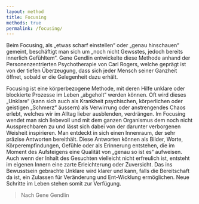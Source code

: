 ```yaml
---
layout: method
title: Focusing
methods: true
permalink: /focusing/
---
```


Beim Focusing, als „etwas scharf einstellen“ oder „genau hinschauen“ gemeint, beschäftigt man sich um „noch nicht Gewsstes, jedoch bereits innerlich Gefühltem“. Gene Gendlin entwickelte diese Methode anhand der Personenzentrierten Psychotherapie von Carl Rogers, welche geprägt ist von der tiefen Überzeugung, dass sich jeder Mensch seiner Ganzheit öffnet, sobald er die Gelegenheit dazu erhält.

Focusing ist eine körperbezogene Methode, mit deren Hilfe unklare oder blockierte Prozesse im Leben „abgeholt“ werden können. Oft wird dieses „Unklare“ (kann sich auch als Krankheit psychischen, körperlichen oder geistigen „Schmerz“ äussern) als Verwirrung oder anstrengendes Chaos erlebt, welches wir im Alltag lieber ausblenden, verdrängen. Im Focusing wendet man sich liebevoll und mit dem ganzen Organismus dem noch nicht Aussprechbaren zu und lässt sich dabei von der darunter verborgenen Weisheit inspirieren. Man entdeckt in sich einen Innenraum, der sehr präzise Antworten bereithält. Diese Antworten können als Bilder, Worte, Körperempfindungen, Gefühle oder als Erinnerung entstehen, die im Moment des Aufsteigens eine Qualität von „genau so ist es“ aufweisen. Auch wenn der Inhalt des Gesuchten vielleicht nicht erfreulich ist, entsteht im eigenen Innern eine zarte Erleichterung oder Zuversicht. Das ins Bewusstsein gebrachte Unklare wird klarer und kann, falls die Bereitschaft da ist, ein Zulassen für Veränderung und Ent-Wicklung ermöglichen. Neue Schritte im Leben stehen somit zur Verfügung.

<blockquote>
  <footer>Nach Gene Gendlin</footer>
</blockquote>
